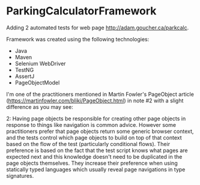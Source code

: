 # ParkingCalculatorFramework

Adding 2 automated tests for web page http://adam.goucher.ca/parkcalc.

Framework was created using the following technologies:
- Java
- Maven
- Selenium WebDriver
- TestNG
- AssertJ
- PageObjectModel

I'm one of the practitioners mentioned in Martin Fowler's PageObject article (https://martinfowler.com/bliki/PageObject.html) in note #2
with a slight difference as you may see:

2: Having page objects be responsible for creating other page objects in response to things like navigation is common advice. 
However some practitioners prefer that page objects return some generic browser context, and the tests control which page objects to 
build on top of that context based on the flow of the test (particularly conditional flows). Their preference is based on the fact 
that the test script knows what pages are expected next and this knowledge doesn't need to be duplicated in the page objects themselves. 
They increase their preference when using statically typed languages which usually reveal page navigations in type signatures.


